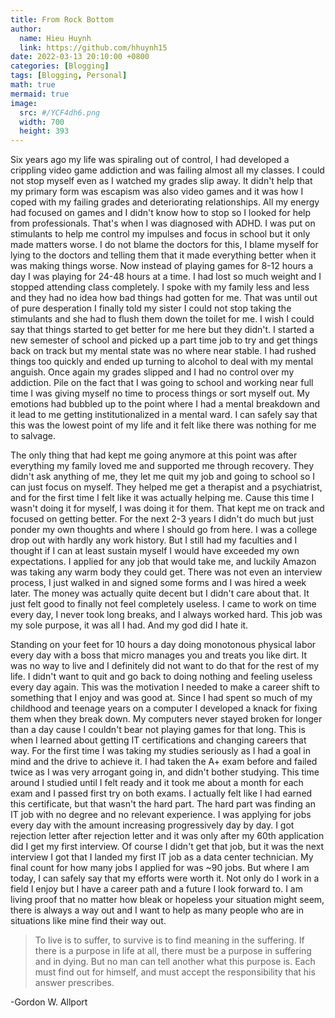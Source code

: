 ```yaml
---
title: From Rock Bottom
author:
  name: Hieu Huynh
  link: https://github.com/hhuynh15
date: 2022-03-13 20:10:00 +0800
categories: [Blogging]
tags: [Blogging, Personal]
math: true
mermaid: true
image: 
  src: #/YCF4dh6.png
  width: 700
  height: 393
---
```


Six years ago my life was spiraling out of control, I had developed a crippling video game addiction and was failing almost all my classes. I could not stop myself even as I watched my grades slip away. It didn't help that my primary form was escapism was also video games and it was how I coped with my failing grades and deteriorating relationships. All my energy had focused on games and I didn't know how to stop so I looked for help from professionals. That's when I was diagnosed with ADHD. I was put on stimulants to help me control my impulses and focus in school but it only made matters worse. I do not blame the doctors for this, I blame myself for lying to the doctors and telling them that it made everything better when it was making things worse. Now instead of playing games for 8-12 hours a day I was playing for 24-48 hours at a time. I had lost so much weight and I stopped attending class completely. I spoke with my family less and less and they had no idea how bad things had gotten for me. That was until out of pure desperation I finally told my sister I could not stop taking the stimulants and she had to flush them down the toilet for me. I wish I could say that things started to get better for me here but they didn't. I started a new semester of school and picked up a part time job to try and get things back on track but my mental state was no where near stable. I had rushed things too quickly and ended up turning to alcohol to deal with my mental anguish. Once again my grades slipped and I had no control over my addiction. Pile on the fact that I was going to school and working near full time I was giving myself no time to process things or sort myself out. My emotions had bubbled up to the point where I had a mental breakdown and it lead to me getting institutionalized in a mental ward. I can safely say that this was the lowest point of my life and it felt like there was nothing for me to salvage. 

The only thing that had kept me going anymore at this point was after everything my family loved me and supported me through recovery. They didn't ask anything of me, they let me quit my job and going to school so I can just focus on myself. They helped me get a therapist and a psychiatrist, and for the first time I felt like it was actually helping me. Cause this time I wasn't doing it for myself, I was doing it for them. That kept me on track and focused on getting better. For the next 2-3 years I didn't do much but just ponder my own thoughts and where I should go from here. I was a college drop out with hardly any work history. But I still had my faculties and I thought if I can at least sustain myself I would have exceeded my own expectations. I applied for any job that would take me, and luckily Amazon was taking any warm body they could get. There was not even an interview process, I just walked in and signed some forms and I was hired a week later. The money was actually quite decent but I didn't care about that. It just felt good to finally not feel completely useless. I came to work on time every day, I never took long breaks, and I always worked hard. This job was my sole purpose, it was all I had. And my god did I hate it. 

Standing on your feet for 10 hours a day doing monotonous physical labor every day with a boss that micro manages you and treats you like dirt. It was no way to live and I definitely did not want to do that for the rest of my life. I didn't want to quit and go back to doing nothing and feeling useless every day again. This was the motivation I needed to make a career shift to something that I enjoy and was good at. Since I had spent so much of my childhood and teenage years on a computer I developed a knack for fixing them when they break down. My computers never stayed broken for longer than a day cause I couldn't bear not playing games for that long. This is when I learned about getting IT certifications and changing careers that way. For the first time I was taking my studies seriously as I had a goal in mind and the drive to achieve it. I had taken the A+ exam before and failed twice as I was very arrogant going in, and didn't bother studying. This time around I studied until I felt ready and it took me about a month for each exam and I passed first try on both exams. I actually felt like I had earned this certificate, but that wasn't the hard part. The hard part was finding an IT job with no degree and no relevant experience. I was applying for jobs every day with the amount increasing progressively day by day. I got rejection letter after rejection letter and it was only after my 60th application did I get my first interview. Of course I didn't get that job, but it was the next interview I got that I landed my first IT job as a data center technician. My final count for how many jobs I applied for was ~90 jobs. But where I am today, I can safely say that my efforts were worth it. Not only do I work in a field I enjoy but I have a career path and a future I look forward to. I am living proof that no matter how bleak or hopeless your situation might seem, there is always a way out and I want to help as many people who are in situations like mine find their way out.

> To live is to suffer, to survive is to find meaning in the suffering. If there is a purpose in life at all, there must be a purpose in suffering and in dying. But no man can tell another what this purpose is. Each must find out for himself, and must accept the responsibility that his answer prescribes.

  -Gordon W. Allport